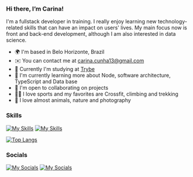 ### Hi there, I’m Carina! 
I'm a fullstack developer in training. I really enjoy learning new technology-related skills that can have an impact on users' lives. My main focus now is front and back-end development, although I am also interested in data science.

* 🌍 I'm based in Belo Horizonte, Brazil
* ✉️ You can contact me at [carina.cunha13@gmail.com](mailto:carina.cunha13@gmail.com) 
* 🚀 Currently I'm studying at [Trybe](https://www.betrybe.com/)
* 🧠 I'm currently learning more about Node, software architecture, TypeScript and Data base
* 🤝 I'm open to collaborating on projects
* :weight_lifting_woman: I love sports and my favorites are Crossfit, climbing and trekking
* :dog: I love almost animals, nature and photography


### Skills
[![My Skills](https://skills.thijs.gg/icons?i=git,github,vscode,js,html,css,figma&theme=light)](https://skills.thijs.gg)
[![My Skills](https://skillicons.dev/icons?i=docker,mysql,ts,md,py,jest)](https://skillicons.dev)

[![Top Langs](https://github-readme-stats.vercel.app/api/top-langs/?username=carinacunha&layout=compact&theme=material-palenight)](https://github.com/anuraghazra/github-readme-stats)

### Socials
[![My Socials](https://skillicons.dev/icons?i=linkedin)](https://www.linkedin.com/in/carina-cunha-silva-325ba2154)
[![My Socials](https://skillicons.dev/icons?i=instagram)](https://instagram.com/silvaccarina)

